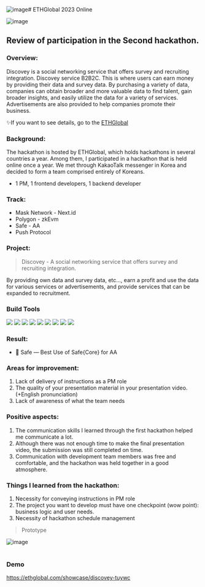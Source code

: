 ![image](https://github.com/Joseph-hackathon/hackathon/assets/144579614/6191c4c7-eb3c-42d7-97bb-22682f420233)# ETHGlobal 2023 Online

![image](https://github.com/Joseph-hackathon/hackathon/assets/144579614/61717b6a-2f0b-4bd0-b39b-ef528c9077e1)

## Review of participation in the Second hackathon.

### Overview:
Discovey is a social networking service that offers survey and recruiting integration.
Discovey service B2B2C. This is where users can earn money by providing their data and survey data. By purchasing a variety of data, companies can obtain broader and more valuable data to find talent, gain broader insights, and easily utilize the data for a variety of services. Advertisements are also provided to help companies promote their business.

✨If you want to see details, go to the [ETHGlobal](https://ethglobal.com/showcase/discovey-tuywc)

### Background:
The hackathon is hosted by ETHGlobal, which holds hackathons in several countries a year.
Among them, I participated in a hackathon that is held online once a year.
We met through KakaoTalk messenger in Korea and decided to form a team comprised entirely of Koreans.
- 1 PM, 1 frontend developers, 1 backend developer

### Track:
- Mask Network - Next.id
- Polygon - zkEvm
- Safe - AA
- Push Protocol

### Project:
> Discovey - A social networking service that offers survey and recruiting integration.

By providing own data and survey data, etc..., earn a profit and use the data for various services or advertisements, and provide services that can be expanded to recruitment.

### Build Tools
<img src="https://img.shields.io/badge/Shell-FFD500?style=flat&logo=amazonaws&logoColor=white"/> <img src="https://img.shields.io/badge/JavaScript-F7DF1E?style=flat&logo=javascript&logoColor=white"/> <img src="https://img.shields.io/badge/Next.js-ffffff?style=flat&logo=nextdotjs&logoColor=black"/> <img src="https://img.shields.io/badge/Solidity-363636?style=flat&logo=solidity&logoColor=white"/> <img src="https://img.shields.io/badge/Alchemy-0C0C0E?style=flat&logo=alchemy&logoColor=white"/> <img src="https://img.shields.io/badge/Polygon-7B3FE4?style=flat&logo=polygon&logoColor=white"/> <img src="https://img.shields.io/badge/Remix-ffffff?style=flat&logo=remix&logoColor=black"/> <img src="https://img.shields.io/badge/web3.js-F16822?style=flat&logo=web3dotjs&logoColor=black"/> <img src="https://img.shields.io/badge/Mysql-4479A1?style=flat&logo=mysql&logoColor=black"/>

### Result:
- 🥉 Safe — Best Use of Safe{Core} for AA

### Areas for improvement:
1) Lack of delivery of instructions as a PM role
2) The quality of your presentation material in your presentation video. (+English pronunciation)
3) Lack of awareness of what the team needs

### Positive aspects:
1) The communication skills I learned through the first hackathon helped me communicate a lot.
2) Although there was not enough time to make the final presentation video, the submission was still completed on time.
3) Communication with development team members was free and comfortable, and the hackathon was held together in a good atmosphere.

### Things I learned from the hackathon:
1) Necessity for conveying instructions in PM role
2) The project you want to develop must have one checkpoint (wow point): business logic and user needs.
3) Necessity of hackathon schedule management

> Prototype

![image](https://github.com/Joseph-hackathon/hackathon/assets/144579614/32c379d5-54ca-4f28-accd-4e5a93ce524f)
<br></br>
### Demo
https://ethglobal.com/showcase/discovey-tuywc
